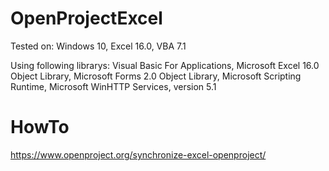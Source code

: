 # OpenProjectExcel

Tested on: Windows 10, Excel 16.0, VBA 7.1

Using following librarys: Visual Basic For Applications, Microsoft Excel 16.0 Object Library, Microsoft Forms 2.0 Object Library, Microsoft Scripting Runtime, Microsoft WinHTTP Services, version 5.1

# HowTo

https://www.openproject.org/synchronize-excel-openproject/
